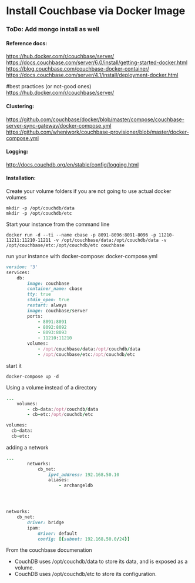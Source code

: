 # Install Couchbase via Docker Image

### ToDo:  Add mongo install as well 

#### Reference docs:
https://hub.docker.com/r/couchbase/server/
https://docs.couchbase.com/server/6.0/install/getting-started-docker.html
https://blog.couchbase.com/couchbase-docker-container/
https://docs.couchbase.com/server/4.1/install/deployment-docker.html

#best practices (or not-good ones)
https://hub.docker.com/r/couchbase/server/

#### Clustering:
https://github.com/couchbase/docker/blob/master/compose/couchbase-server-sync-gateway/docker-compose.yml
https://github.com/wheniwork/couchbase-provisioner/blob/master/docker-compose.yml


#### Logging:
http://docs.couchdb.org/en/stable/config/logging.html


#### Installation:

Create your volume folders if you are not going to use actual docker volumes  

```
mkdir -p /opt/couchdb/data
mkdir -p /opt/couchdb/etc
```

Start your instance from the command line
```
docker run -d --ti --name cbase -p 8091-8096:8091-8096 -p 11210-11211:11210-11211 -v /opt/couchbase/data:/opt/couchdb/data -v /opt/couchbase/etc:/opt/couchdb/etc couchbase
```

run your instance with docker-compose:
docker-compose.yml  
```ruby
version: '3'
services:
    db:
        image: couchbase
        container_name: cbase
        tty: true
        stdin_open: true
        restart: always
		image: couchbase/server
		ports:
			- 8091:8091
			- 8092:8092 
			- 8093:8093 
			- 11210:11210
        volumes:
            - /opt/couchbase/data:/opt/couchdb/data
            - /opt/couchbase/etc:/opt/couchdb/etc
```

start it 
```
docker-compose up -d
```

Using a volume instead of a directory

```ruby
...
	volumes:
		- cb-data:/opt/couchdb/data
		- cb-etc:/opt/couchdb/etc

volumes:
  cb-data:
  cb-etc:
```


adding a network

```ruby
...
		networks:
			cb_net:
				ipv4_address: 192.168.50.10
				aliases:
					- archangeldb




networks:
    cb_net:
        driver: bridge
        ipam:
            driver: default
            config: [{subnet: 192.168.50.0/24}]
```

From the couchbase documenation  
* CouchDB uses /opt/couchdb/data to store its data, and is exposed as a volume.
* CouchDB uses /opt/couchdb/etc to store its configuration.


